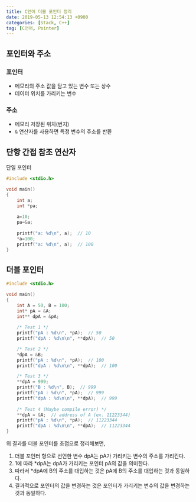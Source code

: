```yaml
---
title: C언어 더블 포인터 정리
date: 2019-05-13 12:54:13 +0900
categories: [Stack, C++]
tag: [C언어, Pointer]
---
```


## 포인터와 주소

### 포인터
- 메모리의 주소 값을 담고 있는 변수 또는 상수
- 데이터 위치를 가리키는 변수

### 주소
- 메모리 저장된 위치(번지)
- `&` 연산자를 사용하면 특정 변수의 주소를 반환

## 단항 간접 참조 연산자
단일 포인터

```c
#include <stdio.h>

void main()
{
    int a;
    int *pa;
     
    a=10;
    pa=&a;
     
    printf("a: %d\n", a);  // 10
    *a=100;
    printf("a: %d\n", a);  // 100
}
```

## 더블 포인터
```c
#include <stdio.h>

void main()
{
    int A = 50, B = 100;
    int* pA = &A;
    int** dpA = &pA;
    
    /* Test 1 */
    printf("pA : %d\n", *pA);  // 50
    printf("dpA : %d\n\n", **dpA);  // 50

    /* Test 2 */
    *dpA = &B;
    printf("pA : %d\n", *pA);  // 100
    printf("dpA : %d\n\n", **dpA);  // 100

    /* Test 3 */
    **dpA = 999;
    printf("B : %d\n", B);  // 999
    printf("pA : %d\n", *pA);  // 999
    printf("dpA : %d\n\n", **dpA);  // 999
    
    /* Test 4 (Maybe compile error) */
    **dpA = &A;  // address of A (ex. 11223344)
    printf("pA : %d\n", *pA);  // 11223344
    printf("dpA : %d\n\n", **dpA);  // 11223344
}
```

위 결과를 더블 포인터를 초점으로 정리해보면,

1. 더블 포인터 형으로 선언한 변수 dpA는 pA가 가리키는 변수의 주소를 가리킨다.
2. 1에 따라 *dpA는 dpA가 가리키는 포인터 pA의 값을 의미한다.
3. 따라서 *dpA에 B의 주소를 대입하는 것은 pA에 B의 주소를 대입하는 것과 동일하다.
4. 결과적으로 포인터의 값을 변경하는 것은 포인터가 가리키는 변수의 값을 변경하는 것과 동일하다.


